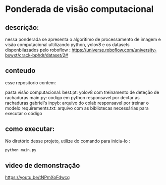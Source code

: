 # Ponderada de visão computacional 

## descrição:

nessa ponderada se apresenta o algoritimo de processamento de imagem e visão computacional ultilizando python, yolov8 e os datasets disponbilazados pelo roboflow : https://universe.roboflow.com/university-bswxt/crack-bphdr/dataset/2#

## conteudo 
esse repositorio contem:

pasta visão computacional: 
best.pt: yolov8 com treinamento de deteção de rachaduras 
main.py: codigo em python responsavel por dectar as rachaduras
gabriel's inpyb: arquivo do colab responsavel por treinar o modelo 
requirements.txt: arquivo com as bibliotecas necessárias para executar o código

## como executar:

No diretório desse projeto, utilize do comando para inicia-lo :

```bash
python main.py
```

## video de demonstração
https://youtu.be/tNPmXoFdwcg
